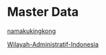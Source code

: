 # Master Data

[namakukingkong](https://github.com/namakukingkong/master-data-nasional/tree/master/db)

[Wilayah-Administratif-Indonesia](https://github.com/edwardsamuel/Wilayah-Administratif-Indonesia)